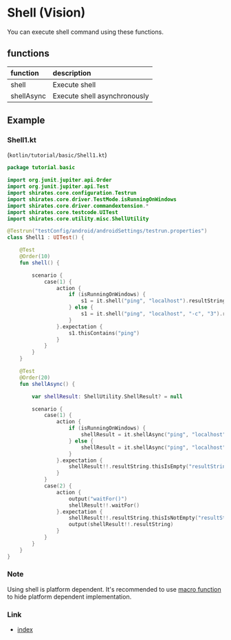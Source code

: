 # Shell (Vision)

You can execute shell command using these functions.

## functions

| function   | description                  |
|:-----------|:-----------------------------|
| shell      | Execute shell                |
| shellAsync | Execute shell asynchronously |

## Example

### Shell1.kt

(`kotlin/tutorial/basic/Shell1.kt`)

```kotlin
package tutorial.basic

import org.junit.jupiter.api.Order
import org.junit.jupiter.api.Test
import shirates.core.configuration.Testrun
import shirates.core.driver.TestMode.isRunningOnWindows
import shirates.core.driver.commandextension.*
import shirates.core.testcode.UITest
import shirates.core.utility.misc.ShellUtility

@Testrun("testConfig/android/androidSettings/testrun.properties")
class Shell1 : UITest() {

    @Test
    @Order(10)
    fun shell() {

        scenario {
            case(1) {
                action {
                    if (isRunningOnWindows) {
                        s1 = it.shell("ping", "localhost").resultString
                    } else {
                        s1 = it.shell("ping", "localhost", "-c", "3").resultString
                    }
                }.expectation {
                    s1.thisContains("ping")
                }
            }
        }
    }

    @Test
    @Order(20)
    fun shellAsync() {

        var shellResult: ShellUtility.ShellResult? = null

        scenario {
            case(1) {
                action {
                    if (isRunningOnWindows) {
                        shellResult = it.shellAsync("ping", "localhost")
                    } else {
                        shellResult = it.shellAsync("ping", "localhost", "-c", "3")
                    }
                }.expectation {
                    shellResult!!.resultString.thisIsEmpty("resultString is empty")
                }
            }
            case(2) {
                action {
                    output("waitFor()")
                    shellResult!!.waitFor()
                }.expectation {
                    shellResult!!.resultString.thisIsNotEmpty("resultString is not empty")
                    output(shellResult!!.resultString)
                }
            }
        }
    }
}
```

### Note

Using shell is platform dependent.
It's recommended to use [macro function](../../routine_work/macro.md) to hide platform dependent implementation.

### Link

- [index](../../../../index.md)
